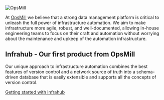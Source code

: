 ![OpsMill](https://assets-global.website-files.com/657aff4a26dd8afbab24944b/65d4bc2d97dd4f4ef18541db_logo-white-nothing-txt-p-500.png)

At [OpsMill](https://opsmill.com) we believe that a strong data management platform is critical to unleash the full power of infrastructure automation. We aim to make infrastructure more agile, robust, and well-documented, allowing in-house engineering teams to focus on their craft and automation without worrying about the maintenance and upkeep of the automation infrastructure.

## Infrahub - Our first product from OpsMill

Our unique approach to infrastructure automation combines the best features of version control and a network source of truth into a schema-driven database that is easily extensible and supports all the concepts of version control.

[Getting started with Infrahub](https://github.com/opsmill/infrahub)
